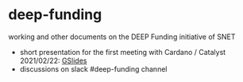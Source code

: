 # deep-funding
working and other documents on the DEEP Funding initiative of SNET

* short presentation for the first meeting with Cardano / Catalyst 2021/02/22: [GSlides](https://docs.google.com/presentation/d/19k1KX6XPdSAoLEj-jFlnw9h3TRr8_2WF9pvsZB1NA4Y/edit#slide=id.p)
* discussions on slack #deep-funding channel
